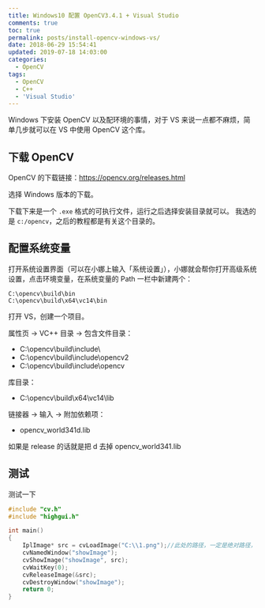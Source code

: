 ```yaml
---
title: Windows10 配置 OpenCV3.4.1 + Visual Studio
comments: true
toc: true
permalink: posts/install-opencv-windows-vs/
date: 2018-06-29 15:54:41
updated: 2019-07-18 14:03:00
categories:
  - OpenCV
tags:
  - OpenCV
  - C++
  - 'Visual Studio'
---
```


Windows 下安装 OpenCV 以及配环境的事情，对于 VS 来说一点都不麻烦，简单几步就可以在 VS 中使用 OpenCV 这个库。

<!-- more -->

## 下载 OpenCV

OpenCV 的下载链接：<https://opencv.org/releases.html>

选择 Windows 版本的下载。

下载下来是一个 `.exe` 格式的可执行文件，运行之后选择安装目录就可以。
我选的是 `c:/opencv`，之后的教程都是有关这个目录的。

## 配置系统变量

打开系统设置界面（可以在小娜上输入「系统设置」），小娜就会帮你打开高级系统设置，点击环境变量，在系统变量的 Path 一栏中新建两个：

```
C:\opencv\build\bin
C:\opencv\build\x64\vc14\bin
```

打开 VS，创建一个项目。

属性页 -> VC++ 目录 -> 包含文件目录：

- C:\opencv\build\include\
- C:\opencv\build\include\opencv2
- C:\opencv\build\include\opencv

库目录：

- C:\opencv\build\x64\vc14\lib

链接器 -> 输入 -> 附加依赖项：

- opencv_world341d.lib

如果是 release 的话就是把 d 去掉 opencv_world341.lib

## 测试

测试一下

```c++
#include "cv.h"
#include "highgui.h"

int main()
{
    IplImage* src = cvLoadImage("C:\\1.png");//此处的路径，一定是绝对路径，相对路径会报错的
    cvNamedWindow("showImage");
    cvShowImage("showImage", src);
    cvWaitKey(0);
    cvReleaseImage(&src);
    cvDestroyWindow("showImage");
    return 0;
}
```

